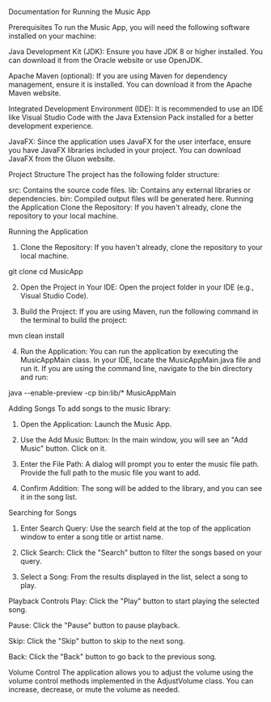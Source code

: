 Documentation for Running the Music App

Prerequisites
To run the Music App, you will need the following software installed on your machine:

Java Development Kit (JDK): Ensure you have JDK 8 or higher installed. You can download it from the Oracle website or use OpenJDK.

Apache Maven (optional): If you are using Maven for dependency management, ensure it is installed. You can download it from the Apache Maven website.

Integrated Development Environment (IDE): It is recommended to use an IDE like Visual Studio Code with the Java Extension Pack installed for a better development experience.

JavaFX: Since the application uses JavaFX for the user interface, ensure you have JavaFX libraries included in your project. You can download JavaFX from the Gluon website.

Project Structure
The project has the following folder structure:

src: Contains the source code files.
lib: Contains any external libraries or dependencies.
bin: Compiled output files will be generated here.
Running the Application
Clone the Repository: If you haven't already, clone the repository to your local machine.

Running the Application
1) Clone the Repository: If you haven't already, clone the repository to your local machine.

git clone <repository-url>
cd MusicApp

2) Open the Project in Your IDE: Open the project folder in your IDE (e.g., Visual Studio Code).

3) Build the Project: If you are using Maven, run the following command in the terminal to build the project:

mvn clean install 

4) Run the Application: You can run the application by executing the MusicAppMain class. In your IDE, locate the MusicAppMain.java file and run it. If you are using the command line, navigate to the bin directory and run:

java --enable-preview -cp bin:lib/* MusicAppMain

Adding Songs
To add songs to the music library:
1) Open the Application: Launch the Music App.

2) Use the Add Music Button: In the main window, you will see an "Add Music" button. Click on it.

3) Enter the File Path: A dialog will prompt you to enter the music file path. Provide the full path to the music file you want to add.

4) Confirm Addition: The song will be added to the library, and you can see it in the song list.

Searching for Songs
1) Enter Search Query: Use the search field at the top of the application window to enter a song title or artist name.

2) Click Search: Click the "Search" button to filter the songs based on your query.

3) Select a Song: From the results displayed in the list, select a song to play.

Playback Controls
Play: Click the "Play" button to start playing the selected song.

Pause: Click the "Pause" button to pause playback.

Skip: Click the "Skip" button to skip to the next song.

Back: Click the "Back" button to go back to the previous song.

Volume Control
The application allows you to adjust the volume using the volume control methods implemented in the AdjustVolume class. You can increase, decrease, or mute the volume as needed.